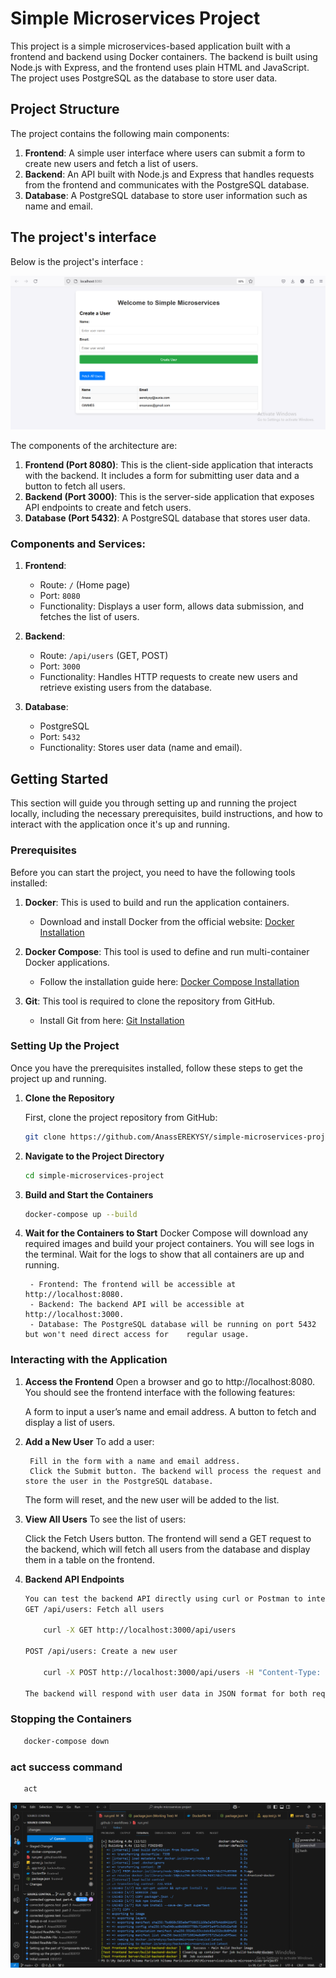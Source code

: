 # Simple Microservices Project

This project is a simple microservices-based application built with a frontend and backend using Docker containers. The backend is built using Node.js with Express, and the frontend uses plain HTML and JavaScript. The project uses PostgreSQL as the database to store user data.

## Project Structure

The project contains the following main components:
1. **Frontend**: A simple user interface where users can submit a form to create new users and fetch a list of users.
2. **Backend**: An API built with Node.js and Express that handles requests from the frontend and communicates with the PostgreSQL database.
3. **Database**: A PostgreSQL database to store user information such as name and email.

## The project's interface

Below is the project's interface :

![Project Interface](assets/Application.png)

The components of the architecture are:
1. **Frontend (Port 8080)**: This is the client-side application that interacts with the backend. It includes a form for submitting user data and a button to fetch all users.
2. **Backend (Port 3000)**: This is the server-side application that exposes API endpoints to create and fetch users.
3. **Database (Port 5432)**: A PostgreSQL database that stores user data.

### Components and Services:

1. **Frontend**:
   - Route: `/` (Home page)
   - Port: `8080`
   - Functionality: Displays a user form, allows data submission, and fetches the list of users.

2. **Backend**:
   - Route: `/api/users` (GET, POST)
   - Port: `3000`
   - Functionality: Handles HTTP requests to create new users and retrieve existing users from the database.

3. **Database**:
   - PostgreSQL
   - Port: `5432`
   - Functionality: Stores user data (name and email).

## Getting Started

This section will guide you through setting up and running the project locally, including the necessary prerequisites, build instructions, and how to interact with the application once it's up and running.

### Prerequisites

Before you can start the project, you need to have the following tools installed:

1. **Docker**: This is used to build and run the application containers.
   - Download and install Docker from the official website: [Docker Installation](https://www.docker.com/get-started)
   
2. **Docker Compose**: This tool is used to define and run multi-container Docker applications.
   - Follow the installation guide here: [Docker Compose Installation](https://docs.docker.com/compose/install/)

3. **Git**: This tool is required to clone the repository from GitHub.
   - Install Git from here: [Git Installation](https://git-scm.com/book/en/v2/Getting-Started-Installing-Git)

### Setting Up the Project

Once you have the prerequisites installed, follow these steps to get the project up and running.

1. **Clone the Repository**

   First, clone the project repository from GitHub:

   ```bash
   git clone https://github.com/AnassEREKYSY/simple-microservices-project.git
   ```

2. **Navigate to the Project Directory**

   ```bash
   cd simple-microservices-project
   ```

3. **Build and Start the Containers**

   ```bash
   docker-compose up --build
   ```

4. **Wait for the Containers to Start**
    Docker Compose will download any required images and build your project containers. You will see logs in the terminal. Wait for the logs to show that all containers are up and running.

        - Frontend: The frontend will be accessible at http://localhost:8080.
        - Backend: The backend API will be accessible at http://localhost:3000.
        - Database: The PostgreSQL database will be running on port 5432 but won't need direct access for    regular usage.

### Interacting with the Application 

1. **Access the Frontend** 
    Open a browser and go to http://localhost:8080. You should see the frontend interface with the following features:

    A form to input a user’s name and email address.
    A button to fetch and display a list of users.

2. **Add a New User** 
    To add a user:

        Fill in the form with a name and email address.
        Click the Submit button. The backend will process the request and store the user in the PostgreSQL database.

    The form will reset, and the new user will be added to the list.

3. **View All Users**
To see the list of users:

    Click the Fetch Users button.
    The frontend will send a GET request to the backend, which will fetch all users from the database and display them in a table on the frontend.

4. **Backend API Endpoints**
    ```bash
    You can test the backend API directly using curl or Postman to interact with the following endpoints:
    GET /api/users: Fetch all users

        curl -X GET http://localhost:3000/api/users

    POST /api/users: Create a new user

        curl -X POST http://localhost:3000/api/users -H "Content-Type: application/json" -d '{"name": "John Doe", "email": "john@example.com"}'

    The backend will respond with user data in JSON format for both requests.
   ```

### Stopping the Containers
   ```bash
      docker-compose down
   ```

### act success command 
   ```bash
      act 
   ```
![act command](assets/actSuccess.png)